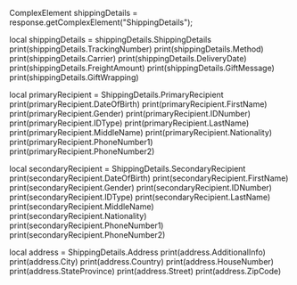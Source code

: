 ComplexElement shippingDetails = response.getComplexElement("ShippingDetails");


local shippingDetails = shippingDetails.ShippingDetails
print(shippingDetails.TrackingNumber)
print(shippingDetails.Method)
print(shippingDetails.Carrier)
print(shippingDetails.DeliveryDate)
print(shippingDetails.FreightAmount)
print(shippingDetails.GiftMessage)
print(shippingDetails.GiftWrapping)

local primaryRecipient = ShippingDetails.PrimaryRecipient
print(primaryRecipient.DateOfBirth)
print(primaryRecipient.FirstName)
print(primaryRecipient.Gender)
print(primaryRecipient.IDNumber)
print(primaryRecipient.IDType)
print(primaryRecipient.LastName)
print(primaryRecipient.MiddleName)
print(primaryRecipient.Nationality)
print(primaryRecipient.PhoneNumber1)
print(primaryRecipient.PhoneNumber2)


local secondaryRecipient = ShippingDetails.SecondaryRecipient
print(secondaryRecipient.DateOfBirth)
print(secondaryRecipient.FirstName)
print(secondaryRecipient.Gender)
print(secondaryRecipient.IDNumber)
print(secondaryRecipient.IDType)
print(secondaryRecipient.LastName)
print(secondaryRecipient.MiddleName)
print(secondaryRecipient.Nationality)
print(secondaryRecipient.PhoneNumber1)
print(secondaryRecipient.PhoneNumber2)


local address = ShippingDetails.Address
print(address.AdditionalInfo)
print(address.City)
print(address.Country)
print(address.HouseNumber)
print(address.StateProvince)
print(address.Street)
print(address.ZipCode)


